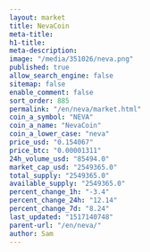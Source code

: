 ```yaml
---
layout: market
title: NevaCoin
meta-title: 
h1-title: 
meta-description: 
image: "/media/351026/neva.png"
published: true
allow_search_engine: false
sitemap: false
enable_comment: false
sort_order: 885
permalink: "/en/neva/market.html"
coin_a_symbol: "NEVA"
coin_a_name: "NevaCoin"
coin_a_lower_case: "neva"
price_usd: "0.154067"
price_btc: "0.00001311"
24h_volume_usd: "85494.0"
market_cap_usd: "2549365.0"
total_supply: "2549365.0"
available_supply: "2549365.0"
percent_change_1h: "-3.4"
percent_change_24h: "12.14"
percent_change_7d: "8.24"
last_updated: "1517140748"
parent-url: "/en/neva/"
author: Sam
---
```


